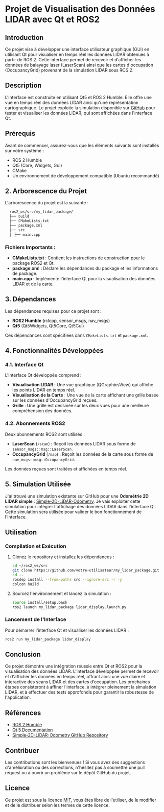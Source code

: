 # Projet de Visualisation des Données LIDAR avec Qt et ROS2

## Introduction
Ce projet vise à développer une interface utilisateur graphique (GUI) en utilisant Qt pour visualiser en temps réel les données LIDAR obtenues à partir de ROS 2. Cette interface permet de recevoir et d'afficher les données de balayage laser (LaserScan) ainsi que les cartes d'occupation (OccupancyGrid) provenant de la simulation LIDAR sous ROS 2.

## Description
L'interface est construite en utilisant Qt5 et ROS 2 Humble. Elle offre une vue en temps réel des données LIDAR ainsi qu'une représentation cartographique. Le projet exploite la simulation disponible sur [GitHub](https://github.com/dawan0111/Simple-2D-LiDAR-Odometry) pour tester et visualiser les données LIDAR, qui sont affichées dans l'interface Qt.


## Prérequis
Avant de commencer, assurez-vous que les éléments suivants sont installés sur votre système :
- ROS 2 Humble
- Qt5 (Core, Widgets, Gui)
- CMake
- Un environnement de développement compatible (Ubuntu recommandé)


## 2. Arborescence du Projet

L'arborescence du projet est la suivante :

```bash
  ros2_ws/src/my_lidar_package/
  ├── build
  ├── CMakeLists.txt 
  ├── package.xml 
  ├── src
  │ ├── main.cpp 
```


### Fichiers Importants :
- **CMakeLists.txt** : Contient les instructions de construction pour le package ROS2 et Qt.
- **package.xml** : Déclare les dépendances du package et les informations de package.
- **main.cpp** : Implémente l'interface Qt pour la visualisation des données LIDAR et de la carte.

## 3. Dépendances

Les dépendances requises pour ce projet sont :
- **ROS2 Humble** (rclcpp, sensor_msgs, nav_msgs)
- **Qt5** (Qt5Widgets, Qt5Core, Qt5Gui)

Ces dépendances sont spécifiées dans `CMakeLists.txt` et `package.xml`.

## 4. Fonctionnalités Développées

### 4.1. Interface Qt

L'interface Qt développée comprend :
- **Visualisation LIDAR** : Une vue graphique (QGraphicsView) qui affiche les points LIDAR en temps réel.
- **Visualisation de la Carte** : Une vue de la carte affichant une grille basée sur les données d'OccupancyGrid reçues.
- **Grille** : Une grille est dessinée sur les deux vues pour une meilleure compréhension des données.

### 4.2. Abonnements ROS2

Deux abonnements ROS2 sont utilisés :
- **LaserScan** (`/scan`) : Reçoit les données LIDAR sous forme de `sensor_msgs::msg::LaserScan`.
- **OccupancyGrid** (`/map`) : Reçoit les données de la carte sous forme de `nav_msgs::msg::OccupancyGrid`.

Les données reçues sont traitées et affichées en temps réel.

## 5. Simulation Utilisée

J'ai trouvé une simulation existante sur GitHub pour une **Odométrie 2D LIDAR simple** : [Simple-2D-LiDAR-Odometry](https://github.com/dawan0111/Simple-2D-LiDAR-Odometry). Je vais exploiter cette simulation pour intégrer l'affichage des données LIDAR dans l'interface Qt. Cette simulation sera utilisée pour valider le bon fonctionnement de l'interface.

## Utilisation

### Compilation et Exécution
1. Clonez le repository et installez les dépendances :
    ```bash
    cd ~/ros2_ws/src
    git clone https://github.com/votre-utilisateur/my_lidar_package.git
    cd ..
    rosdep install --from-paths src --ignore-src -r -y
    colcon build
    ```
2. Sourcez l'environnement et lancez la simulation :
    ```bash
    source install/setup.bash
    ros2 launch my_lidar_package lidar_display.launch.py
    ```

### Lancement de l'Interface
Pour démarrer l'interface Qt et visualiser les données LIDAR :
```bash
ros2 run my_lidar_package lidar_display
```

## Conclusion

Ce projet démontre une intégration réussie entre Qt et ROS2 pour la visualisation des données LIDAR. L'interface développée permet de recevoir et d'afficher les données en temps réel, offrant ainsi une vue claire et interactive des scans LIDAR et des cartes d'occupation. Les prochaines étapes consisteront à affiner l'interface, à intégrer pleinement la simulation LIDAR, et à effectuer des tests approfondis pour garantir la robustesse de l'application.

## Références

- [ROS 2 Humble](https://docs.ros.org/en/humble/index.html)
- [Qt 5 Documentation](https://doc.qt.io/qt-5.15/)
- [Simple-2D-LiDAR-Odometry GitHub Repository](https://github.com/dawan0111/Simple-2D-LiDAR-Odometry)

## Contribuer

Les contributions sont les bienvenues ! Si vous avez des suggestions d'amélioration ou des corrections, n'hésitez pas à soumettre une pull request ou à ouvrir un problème sur le dépôt GitHub du projet.

## Licence

Ce projet est sous la licence [MIT](LICENSE), vous êtes libre de l'utiliser, de le modifier et de le distribuer selon les termes de cette licence.


